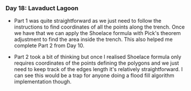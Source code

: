 ### **Day 18**: Lavaduct Lagoon

-   Part 1 was quite straightforward as we just need to follow the instructions to find coordinates of all the points along the trench. Once we have that we can apply the Shoelace formula with Pick's theorem adjustment to find the area inside the trench. This also helped me complete Part 2 from Day 10.

-   Part 2 took a bit of thinking but once I realised Shoelace formula only requires coordinates of the points defining the polygons and we just need to keep track of the edges length it's relatively straightforward. I can see this would be a trap for anyone doing a flood fill algorithm implementation though.
